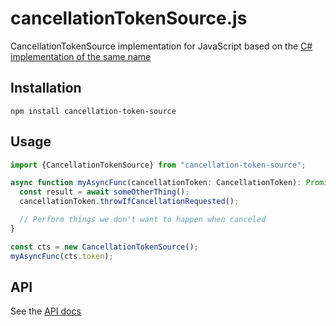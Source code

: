 # cancellationTokenSource.js
CancellationTokenSource implementation for JavaScript based on the
[C# implementation of the same name](https://docs.microsoft.com/en-us/dotnet/api/system.threading.cancellationtokensource)

## Installation
```
npm install cancellation-token-source
```

## Usage
```JavaScript
import {CancellationTokenSource} from "cancellation-token-source";

async function myAsyncFunc(cancellationToken: CancellationToken): Promise<void> {
  const result = await someOtherThing();
  cancellationToken.throwIfCancellationRequested();

  // Perform things we don't want to happen when canceled
}

const cts = new CancellationTokenSource();
myAsyncFunc(cts.token);
```

## API
See the [API docs](https://xapphire13.github.io/cancellationTokenSource.js)
